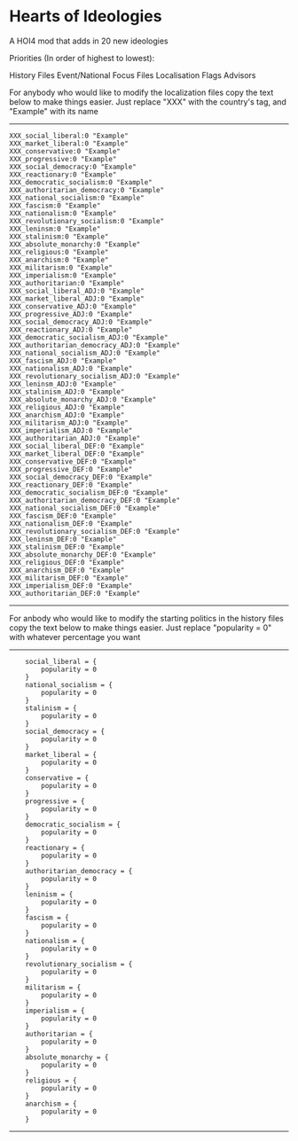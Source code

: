 # Hearts of Ideologies
A HOI4 mod that adds in 20 new ideologies



Priorities (In order of highest to lowest):

History Files
Event/National Focus Files
Localisation
Flags
Advisors

For anybody who would like to modify the localization files copy the text below to make things easier. Just replace "XXX" with the country's tag, and "Example" with its name

----------
	XXX_social_liberal:0 "Example"
	XXX_market_liberal:0 "Example"
	XXX_conservative:0 "Example"
	XXX_progressive:0 "Example"
	XXX_social_democracy:0 "Example"
	XXX_reactionary:0 "Example"
	XXX_democratic_socialism:0 "Example"
	XXX_authoritarian_democracy:0 "Example"
	XXX_national_socialism:0 "Example"
	XXX_fascism:0 "Example"
	XXX_nationalism:0 "Example"
	XXX_revolutionary_socialism:0 "Example"
	XXX_leninsm:0 "Example"
	XXX_stalinism:0 "Example"
	XXX_absolute_monarchy:0 "Example"
	XXX_religious:0 "Example"
	XXX_anarchism:0 "Example"
	XXX_militarism:0 "Example"
	XXX_imperialism:0 "Example"
	XXX_authoritarian:0 "Example"
	XXX_social_liberal_ADJ:0 "Example"
	XXX_market_liberal_ADJ:0 "Example"
	XXX_conservative_ADJ:0 "Example"
	XXX_progressive_ADJ:0 "Example"
	XXX_social_democracy_ADJ:0 "Example"
	XXX_reactionary_ADJ:0 "Example"
	XXX_democratic_socialism_ADJ:0 "Example"
	XXX_authoritarian_democracy_ADJ:0 "Example"
	XXX_national_socialism_ADJ:0 "Example"
	XXX_fascism_ADJ:0 "Example"
	XXX_nationalism_ADJ:0 "Example"
	XXX_revolutionary_socialism_ADJ:0 "Example"
	XXX_leninsm_ADJ:0 "Example"
	XXX_stalinism_ADJ:0 "Example"
	XXX_absolute_monarchy_ADJ:0 "Example"
	XXX_religious_ADJ:0 "Example"
	XXX_anarchism_ADJ:0 "Example"
	XXX_militarism_ADJ:0 "Example"
	XXX_imperialism_ADJ:0 "Example"
	XXX_authoritarian_ADJ:0 "Example"
	XXX_social_liberal_DEF:0 "Example"
	XXX_market_liberal_DEF:0 "Example"
	XXX_conservative_DEF:0 "Example"
	XXX_progressive_DEF:0 "Example"
	XXX_social_democracy_DEF:0 "Example"
	XXX_reactionary_DEF:0 "Example"
	XXX_democratic_socialism_DEF:0 "Example"
	XXX_authoritarian_democracy_DEF:0 "Example"
	XXX_national_socialism_DEF:0 "Example"
	XXX_fascism_DEF:0 "Example"
	XXX_nationalism_DEF:0 "Example"
	XXX_revolutionary_socialism_DEF:0 "Example"
	XXX_leninsm_DEF:0 "Example"
	XXX_stalinism_DEF:0 "Example"
	XXX_absolute_monarchy_DEF:0 "Example"
	XXX_religious_DEF:0 "Example"
	XXX_anarchism_DEF:0 "Example"
	XXX_militarism_DEF:0 "Example"
	XXX_imperialism_DEF:0 "Example"
	XXX_authoritarian_DEF:0 "Example"
 ----------
 
 For anbody who would like to modify the starting politics in the history files copy the text below to make things easier. Just replace "popularity = 0" with whatever percentage you want
 
 ----------
 		social_liberal = { 
			popularity = 0
		}
		national_socialism = {
			popularity = 0
		}		
		stalinism = {
			popularity = 0
		}
		social_democracy = { 
			popularity = 0
		}
		market_liberal = { 
			popularity = 0
		}
		conservative = { 
			popularity = 0
		}
		progressive = { 
			popularity = 0
		}
		democratic_socialism = { 
			popularity = 0
		}
		reactionary = { 
			popularity = 0
		}
		authoritarian_democracy = { 
			popularity = 0
		}
		leninism = { 
			popularity = 0
		}
		fascism = { 
			popularity = 0
		}
		nationalism = { 
			popularity = 0
		}
		revolutionary_socialism = { 
			popularity = 0
		}
		militarism = { 
			popularity = 0
		}
		imperialism = { 
			popularity = 0
		}
		authoritarian = { 
			popularity = 0
		}
		absolute_monarchy = { 
			popularity = 0
		}
		religious = { 
			popularity = 0
		}
		anarchism = { 
			popularity = 0
		}
 ----------
